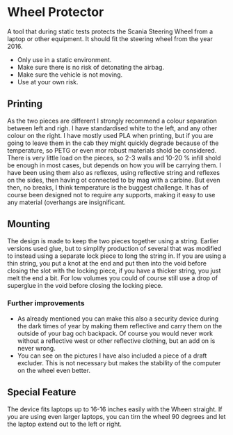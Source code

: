 # Wheel Protector
A tool that during static tests protects the Scania Steering Wheel from a laptop or other equipment. It should fit the steering wheel from the year 2016.

* Only use in a static environment.
* Make sure there is no risk of detonating the airbag.
* Make sure the vehicle is not moving.
* Use at your own risk.

## Printing
As the two pieces are different I strongly recommend a colour separation between left and righ. I have standardised white to the left, and any other colour on the right.
I have mostly used PLA when printing, but if you are going to leave them in the cab they might quickly degrade because of the temperature, so PETG or even mor robust materials shold be considered.
There is very little load on the pieces, so 2-3 walls and 10-20 % infill shold be enough in most cases, but depends on how you will be carrying them. I have been using them also as reflexes, 
using reflective string and reflexes on the sides, then having ot connected to by mag with a carbine. But even then, no breaks, I think temperature is the buggest challenge.
It has of course been designed not to require any supports, making it easy to use any material (overhangs are insignificant.

## Mounting
The design is made to keep the two pieces together using a string. Earlier versions used glue, but to simplify production of several that was modified to instead using a separate lock piece
to long the string in. If you are using a thin string, you put a knot at the end and put then into the void before closing the slot with the locking piece, if you have a thicker string, you just melt the end a bit.
For low volumes you could of course still use a drop of superglue in the void before closing the locking piece.

### Further improvements
* As already mentioned you can make this also a security device during the dark times of year by making them reflective and carry them on the outside of your bag och backpack. Of course you would never work without a reflective west or other reflective clothing, but an add on is never wrong.
* You can see on the pictures I have also included a piece of a draft excluder. This is not necessary but makes the stability of the computer on the wheel even better.

## Special Feature
The device fits laptops up to 16-16 inches easily with the Wheen straight. If you are using even larger laptops, you can tirn the wheel 90 degrees and let the laptop extend out to the left or right.
